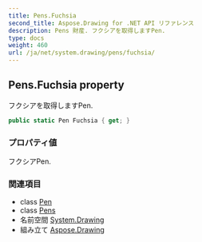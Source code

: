 ```yaml
---
title: Pens.Fuchsia
second_title: Aspose.Drawing for .NET API リファレンス
description: Pens 財産. フクシアを取得しますPen.
type: docs
weight: 460
url: /ja/net/system.drawing/pens/fuchsia/
---
```

## Pens.Fuchsia property

フクシアを取得しますPen.

```csharp
public static Pen Fuchsia { get; }
```

### プロパティ値

フクシアPen.

### 関連項目

* class [Pen](../../pen/)
* class [Pens](../)
* 名前空間 [System.Drawing](../../pens/)
* 組み立て [Aspose.Drawing](../../../)


